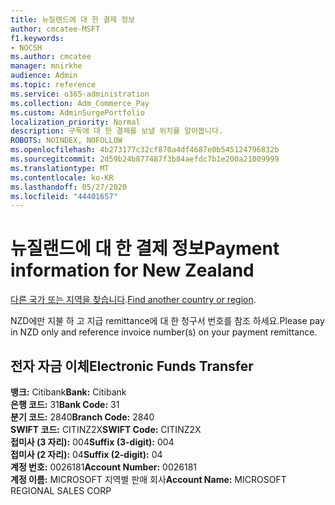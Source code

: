 ```yaml
---
title: 뉴질랜드에 대 한 결제 정보
author: cmcatee-MSFT
f1.keywords:
- NOCSH
ms.author: cmcatee
manager: mnirkhe
audience: Admin
ms.topic: reference
ms.service: o365-administration
ms.collection: Adm_Commerce_Pay
ms.custom: AdminSurgePortfolio
localization_priority: Normal
description: 구독에 대 한 결제를 보낼 위치를 알아봅니다.
ROBOTS: NOINDEX, NOFOLLOW
ms.openlocfilehash: 4b273177c32cf870a4df4687e0b545124796832b
ms.sourcegitcommit: 2d59b24b877487f3b84aefdc7b1e200a21009999
ms.translationtype: MT
ms.contentlocale: ko-KR
ms.lasthandoff: 05/27/2020
ms.locfileid: "44401657"
---
```

# <a name="payment-information-for-new-zealand"></a><span data-ttu-id="238e3-103">뉴질랜드에 대 한 결제 정보</span><span class="sxs-lookup"><span data-stu-id="238e3-103">Payment information for New Zealand</span></span>

<span data-ttu-id="238e3-104">[다른 국가 또는 지역을 찾습니다](../billing-and-payments/pay-for-your-subscription.md).</span><span class="sxs-lookup"><span data-stu-id="238e3-104">[Find another country or region](../billing-and-payments/pay-for-your-subscription.md).</span></span>

<span data-ttu-id="238e3-105">NZD에만 지불 하 고 지급 remittance에 대 한 청구서 번호를 참조 하세요.</span><span class="sxs-lookup"><span data-stu-id="238e3-105">Please pay in NZD only and reference invoice number(s) on your payment remittance.</span></span>

## <a name="electronic-funds-transfer"></a><span data-ttu-id="238e3-106">전자 자금 이체</span><span class="sxs-lookup"><span data-stu-id="238e3-106">Electronic Funds Transfer</span></span>

<span data-ttu-id="238e3-107">**뱅크:** Citibank</span><span class="sxs-lookup"><span data-stu-id="238e3-107">**Bank:** Citibank</span></span>  
<span data-ttu-id="238e3-108">**은행 코드:** 31</span><span class="sxs-lookup"><span data-stu-id="238e3-108">**Bank Code:** 31</span></span>  
<span data-ttu-id="238e3-109">**분기 코드:** 2840</span><span class="sxs-lookup"><span data-stu-id="238e3-109">**Branch Code:** 2840</span></span>  
<span data-ttu-id="238e3-110">**SWIFT 코드:** CITINZ2X</span><span class="sxs-lookup"><span data-stu-id="238e3-110">**SWIFT Code:** CITINZ2X</span></span>  
<span data-ttu-id="238e3-111">**접미사 (3 자리):** 004</span><span class="sxs-lookup"><span data-stu-id="238e3-111">**Suffix (3-digit):** 004</span></span>    
<span data-ttu-id="238e3-112">**접미사 (2 자리):** 04</span><span class="sxs-lookup"><span data-stu-id="238e3-112">**Suffix (2-digit):** 04</span></span>  
<span data-ttu-id="238e3-113">**계정 번호:** 0026181</span><span class="sxs-lookup"><span data-stu-id="238e3-113">**Account Number:** 0026181</span></span>  
<span data-ttu-id="238e3-114">**계정 이름:** MICROSOFT 지역별 판매 회사</span><span class="sxs-lookup"><span data-stu-id="238e3-114">**Account Name:** MICROSOFT REGIONAL SALES CORP</span></span>  
